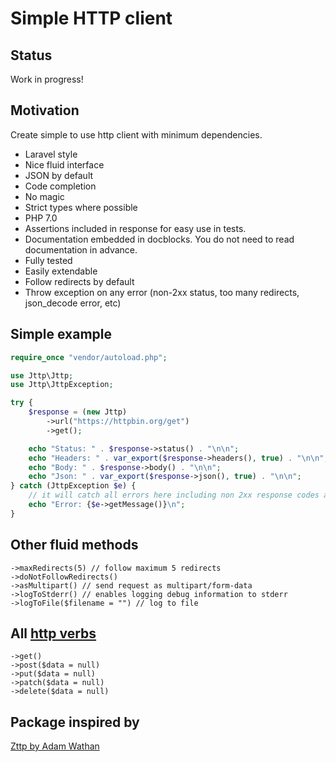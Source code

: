 # Simple HTTP client

## Status
Work in progress!

## Motivation
Create simple to use http client with minimum dependencies.

- Laravel style
- Nice fluid interface
- JSON by default
- Code completion
- No magic
- Strict types where possible 
- PHP 7.0
- Assertions included in response for easy use in tests.
- Documentation embedded in docblocks. You do not need to read documentation in advance.
- Fully tested
- Easily extendable
- Follow redirects by default
- Throw exception on any error (non-2xx status, too many redirects, json_decode error, etc)

## Simple example

```php
require_once "vendor/autoload.php";

use Jttp\Jttp;
use Jttp\JttpException;

try {
    $response = (new Jttp)
        ->url("https://httpbin.org/get")
        ->get();

    echo "Status: " . $response->status() . "\n\n";
    echo "Headers: " . var_export($response->headers(), true) . "\n\n";
    echo "Body: " . $response->body() . "\n\n";
    echo "Json: " . var_export($response->json(), true) . "\n\n";
} catch (JttpException $e) {
    // it will catch all errors here including non 2xx response codes and json_decode errors
    echo "Error: {$e->getMessage()}\n";
}
```
## Other fluid methods
```
->maxRedirects(5) // follow maximum 5 redirects
->doNotFollowRedirects()
->asMultipart() // send request as multipart/form-data
->logToStderr() // enables logging debug information to stderr
->logToFile($filename = "") // log to file
```
## All [http verbs](https://www.restapitutorial.com/lessons/httpmethods.html)
```
->get()
->post($data = null)
->put($data = null)
->patch($data = null)
->delete($data = null)
```


## Package inspired by
[Zttp by Adam Wathan](https://github.com/kitetail/zttp)